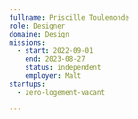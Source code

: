 ```yaml
---
fullname: Priscille Toulemonde
role: Designer
domaine: Design
missions:
  - start: 2022-09-01
    end: 2023-08-27
    status: independent
    employer: Malt
startups:
  - zero-logement-vacant

---
```



